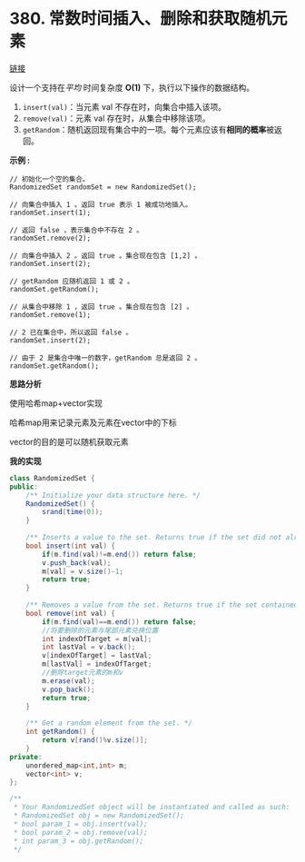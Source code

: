 # 380. 常数时间插入、删除和获取随机元素

[链接](https://leetcode-cn.com/problems/insert-delete-getrandom-o1/description/)

设计一个支持在*平均* 时间复杂度 **O(1)** 下，执行以下操作的数据结构。

1. `insert(val)`：当元素 val 不存在时，向集合中插入该项。
2. `remove(val)`：元素 val 存在时，从集合中移除该项。
3. `getRandom`：随机返回现有集合中的一项。每个元素应该有**相同的概率**被返回。

**示例 :**

```
// 初始化一个空的集合。
RandomizedSet randomSet = new RandomizedSet();

// 向集合中插入 1 。返回 true 表示 1 被成功地插入。
randomSet.insert(1);

// 返回 false ，表示集合中不存在 2 。
randomSet.remove(2);

// 向集合中插入 2 。返回 true 。集合现在包含 [1,2] 。
randomSet.insert(2);

// getRandom 应随机返回 1 或 2 。
randomSet.getRandom();

// 从集合中移除 1 ，返回 true 。集合现在包含 [2] 。
randomSet.remove(1);

// 2 已在集合中，所以返回 false 。
randomSet.insert(2);

// 由于 2 是集合中唯一的数字，getRandom 总是返回 2 。
randomSet.getRandom();
```

**思路分析**

使用哈希map+vector实现

哈希map用来记录元素及元素在vector中的下标

vector的目的是可以随机获取元素

**我的实现**

```c#
class RandomizedSet {
public:
    /** Initialize your data structure here. */
    RandomizedSet() {
        srand(time(0));
    }
    
    /** Inserts a value to the set. Returns true if the set did not already contain the specified element. */
    bool insert(int val) {
        if(m.find(val)!=m.end()) return false;
        v.push_back(val);
        m[val] = v.size()-1;
        return true;
    }
    
    /** Removes a value from the set. Returns true if the set contained the specified element. */
    bool remove(int val) {
        if(m.find(val)==m.end()) return false;
        //将要删除的元素与尾部元素兑换位置
        int indexOfTarget = m[val];
        int lastVal = v.back();
        v[indexOfTarget] = lastVal;
        m[lastVal] = indexOfTarget;
        //删除target元素的m和v
        m.erase(val);
        v.pop_back();
        return true;
    }
    
    /** Get a random element from the set. */
    int getRandom() {
        return v[rand()%v.size()];
    }
private:
    unordered_map<int,int> m;
    vector<int> v;
};

/**
 * Your RandomizedSet object will be instantiated and called as such:
 * RandomizedSet obj = new RandomizedSet();
 * bool param_1 = obj.insert(val);
 * bool param_2 = obj.remove(val);
 * int param_3 = obj.getRandom();
 */
```

